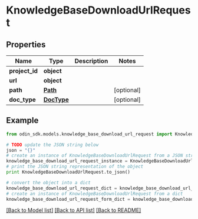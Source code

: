 # KnowledgeBaseDownloadUrlRequest


## Properties

Name | Type | Description | Notes
------------ | ------------- | ------------- | -------------
**project_id** | **object** |  | 
**url** | **object** |  | 
**path** | [**Path**](Path.md) |  | [optional] 
**doc_type** | [**DocType**](DocType.md) |  | [optional] 

## Example

```python
from odin_sdk.models.knowledge_base_download_url_request import KnowledgeBaseDownloadUrlRequest

# TODO update the JSON string below
json = "{}"
# create an instance of KnowledgeBaseDownloadUrlRequest from a JSON string
knowledge_base_download_url_request_instance = KnowledgeBaseDownloadUrlRequest.from_json(json)
# print the JSON string representation of the object
print KnowledgeBaseDownloadUrlRequest.to_json()

# convert the object into a dict
knowledge_base_download_url_request_dict = knowledge_base_download_url_request_instance.to_dict()
# create an instance of KnowledgeBaseDownloadUrlRequest from a dict
knowledge_base_download_url_request_form_dict = knowledge_base_download_url_request.from_dict(knowledge_base_download_url_request_dict)
```
[[Back to Model list]](../README.md#documentation-for-models) [[Back to API list]](../README.md#documentation-for-api-endpoints) [[Back to README]](../README.md)


